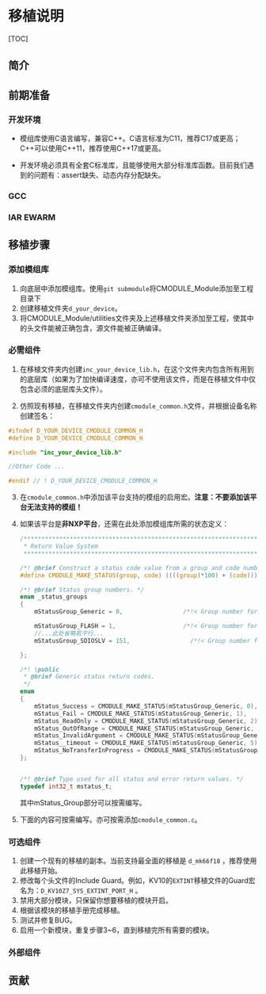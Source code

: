# 移植说明

[TOC]

## 简介





## 前期准备

### 开发环境

- 模组库使用C语言编写，兼容C++。C语言标准为C11，推荐C17或更高；C++可以使用C++11，推荐使用C++17或更高。

- 开发环境必须具有全套C标准库，且能够使用大部分标准库函数。目前我们遇到的问题有：assert缺失、动态内存分配缺失。

### GCC




### IAR EWARM





## 移植步骤

### 添加模组库

1. 向底层中添加模组库。使用`git submodule`将CMODULE_Module添加至工程目录下
2. 创建移植文件夹`d_your_device`。
3. 将CMODULE_Module/utilities文件夹及上述移植文件夹添加至工程，使其中的头文件能被正确包含，源文件能被正确编译。

### 必需组件

1. 在移植文件夹内创建`inc_your_device_lib.h`，在这个文件夹内包含所有用到的底层库（如果为了加快编译速度，亦可不使用该文件，而是在移植文件中仅包含必须的底层库头文件）。

2. 仿照现有移植，在移植文件夹内创建`cmodule_common.h`文件，并根据设备名称创建签名：

  ```c
  #ifndef D_YOUR_DEVICE_CMODULE_COMMON_H
  #define D_YOUR_DEVICE_CMODULE_COMMON_H

  #include "inc_your_device_lib.h"

  //Other Code ...

  #endif // ! D_YOUR_DEVICE_CMODULE_COMMON_H
  ```

3. 在`cmodule_common.h`中添加该平台支持的模组的启用宏。**注意：不要添加该平台无法支持的模组！**

4. 如果该平台是**非NXP平台**，还需在此处添加模组库所需的状态定义：

   ```c
   /*******************************************************************************
    * Return Value System
    ******************************************************************************/

   /*! @brief Construct a status code value from a group and code number. */
   #define CMODULE_MAKE_STATUS(group, code) ((((group)*100) + (code)))

   /*! @brief Status group numbers. */
   enum _status_groups
   {
       mStatusGroup_Generic = 0,                 /*!< Group number for generic status codes. */

       mStatusGroup_FLASH = 1,                   /*!< Group number for FLASH status codes. */
       //...此处省略若干行...
       mStatusGroup_SDIOSLV = 151,                 /*!< Group number for SDIOSLV status codes. */

   };

   /*! \public
    * @brief Generic status return codes.
    */
   enum
   {
       mStatus_Success = CMODULE_MAKE_STATUS(mStatusGroup_Generic, 0),  /*!< Generic status for Success. */
       mStatus_Fail = CMODULE_MAKE_STATUS(mStatusGroup_Generic, 1),      /*!< Generic status for Fail. */
       mStatus_ReadOnly = CMODULE_MAKE_STATUS(mStatusGroup_Generic, 2),    /*!< Generic status for read only failure. */
       mStatus_OutOfRange = CMODULE_MAKE_STATUS(mStatusGroup_Generic, 3),   /*!< Generic status for out of range access. */
       mStatus_InvalidArgument = CMODULE_MAKE_STATUS(mStatusGroup_Generic, 4),   /*!< Generic status for invalid argument check. */
       mStatus__timeout = CMODULE_MAKE_STATUS(mStatusGroup_Generic, 5),   /*!< Generic status for timeout. */
       mStatus_NoTransferInProgress = CMODULE_MAKE_STATUS(mStatusGroup_Generic, 6),   /*!< Generic status for no transfer in progress. */
   };


   /*! @brief Type used for all status and error return values. */
   typedef int32_t mstatus_t;
   ```

   其中mStatus_Group部分可以按需编写。

5. 下面的内容可按需编写。亦可按需添加`cmodule_common.c`。







### 可选组件

1. 创建一个现有的移植的副本。当前支持最全面的移植是 `d_mk66f18` ，推荐使用此移植开始。
2. 修改每个头文件的Include Guard。例如，KV10的`EXTINT`移植文件的Guard宏名为：`D_KV10Z7_SYS_EXTINT_PORT_H` 。
3. 禁用大部分模块，只保留你想要移植的模块开启。
4. 根据该模块的移植手册完成移植。
5. 测试并修复BUG。
6. 启用一个新模块，重复步骤3~6，直到移植完所有需要的模块。



### 外部组件





## 贡献
